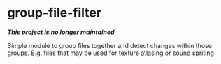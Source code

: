 # group-file-filter

***This project is no longer maintained***

Simple module to group files together and detect changes within those groups. E.g. files that may be used for texture atlasing or sound spriting
